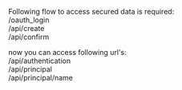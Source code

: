 Following flow to access secured data is required:  
/oauth_login  
/api/create  
/api/confirm  

now you can access following url's:  
/api/authentication  
/api/principal  
/api/principal/name  